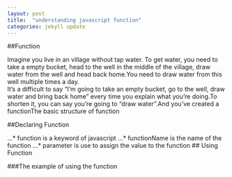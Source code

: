 ```yaml
---
layout: post
title:  "understanding javascript function"
categories: jekyll update
---
```


##Function

<p> Imagine you live in an village without tap water. To get water, you need to take a empty bucket, head to the well in the middle of the village, draw water from the well and head back home.You need to draw water from this well multiple times a day.<br> It’s a difficult to say “I’m going to take an empty bucket, go to the well, draw water and bring back home” every time you explain what you’re doing.<span>To shorten it, you can say you’re going to “draw water”.And  you’ve created a function</span>The basic structure of function
</p>


<script src="https://gist.github.com/ashish4497/a231e340d0f567ecbb0d1a1af4566f54.js"></script>

##Declaring Function

<p>
	...* function is a keyword of javascript
	...* functionName is the name of the function
    ...* parameter is use to assign the value to the function
## Using Function

###The example of using the function
<script src="https://gist.github.com/ashish4497/4c8578f783861da0630d813a93af6e1d.js"></script>

